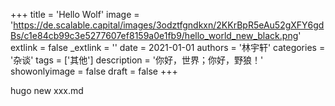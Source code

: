 +++
title = 'Hello Wolf'
image = 'https://de.scalable.capital/images/3odztfgndkxn/2KKrBpR5eAu52gXFY6gdBs/c1e84cb99c3e5277607ef8159a0e1fb9/hello_world_new_black.png'
extlink = false
_extlink = ''
date = 2021-01-01
authors = '林宇轩'
categories = '杂谈'
tags = ['其他']
description = '你好，世界；你好，野狼！'
showonlyimage = false
draft = false
+++


hugo new xxx.md
